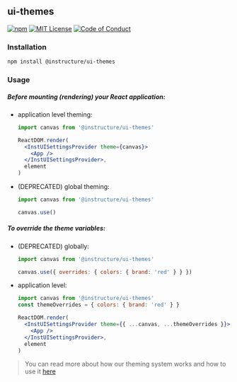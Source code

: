 ## ui-themes

[![npm][npm]][npm-url]
[![MIT License][license-badge]][license]
[![Code of Conduct][coc-badge]][coc]

### Installation

```sh
npm install @instructure/ui-themes
```

### Usage

##### Before mounting (rendering) your React application:

- application level theming:

  ```jsx
  import canvas from '@instructure/ui-themes'

  ReactDOM.render(
    <InstUISettingsProvider theme={canvas}>
      <App />
    </InstUISettingsProvider>,
    element
  )
  ```

- (DEPRECATED) global theming:

  ```js
  import canvas from '@instructure/ui-themes'

  canvas.use()
  ```

##### To override the theme variables:

- (DEPRECATED) globally:

  ```js
  import canvas from '@instructure/ui-themes'

  canvas.use({ overrides: { colors: { brand: 'red' } } })
  ```

- application level:

  ```jsx
  import canvas from '@instructure/ui-themes'
  const themeOverrides = { colors: { brand: 'red' } }

  ReactDOM.render(
    <InstUISettingsProvider theme={{ ...canvas, ...themeOverrides }}>
      <App />
    </InstUISettingsProvider>,
    element
  )
  ```

> You can read more about how our theming system works and how to use it [here](/#using-theme-overrides)

[npm]: https://img.shields.io/npm/v/@instructure/ui-themes.svg
[npm-url]: https://npmjs.com/package/@instructure/ui-themes
[license-badge]: https://img.shields.io/npm/l/instructure-ui.svg?style=flat-square
[license]: https://github.com/instructure/instructure-ui/blob/master/LICENSE.md
[coc-badge]: https://img.shields.io/badge/code%20of-conduct-ff69b4.svg?style=flat-square
[coc]: https://github.com/instructure/instructure-ui/blob/master/CODE_OF_CONDUCT.md
